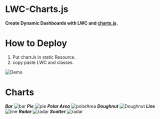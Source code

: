 # LWC-Charts.js

**Create Dynamic Dashboards with LWC and [charts.js](https://www.chartjs.org/).**

# How to Deploy
1. Put chartJs in static Resource.
2. copy paste LWC and classes.

![Demo](https://github.com/vimaltiwari2612/LWC-Charts.js/blob/main/screenshot/Demo.gif)

# Charts
  ***Bar***
![bar](https://github.com/vimaltiwari2612/LWC-Charts.js/blob/main/screenshot/bar.png)
***Pie***
![pie](https://github.com/vimaltiwari2612/LWC-Charts.js/blob/main/screenshot/pie.png)
***Polar Area***
![polarArea](https://github.com/vimaltiwari2612/LWC-Charts.js/blob/main/screenshot/polar%20area.png)
***Doughnut***
![Doughnut](https://github.com/vimaltiwari2612/LWC-Charts.js/blob/main/screenshot/doughnut.png)
***Line***
![line](https://github.com/vimaltiwari2612/LWC-Charts.js/blob/main/screenshot/line.png)
***Radar***
![radar](https://github.com/vimaltiwari2612/LWC-Charts.js/blob/main/screenshot/radar.png)
***Scatter***
![radar](https://github.com/vimaltiwari2612/LWC-Charts.js/blob/main/screenshot/scatter.png)


